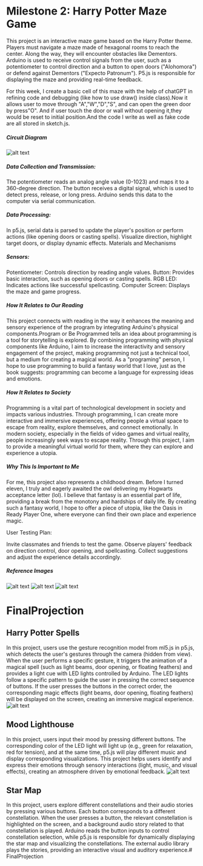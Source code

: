 # Milestone 2: Harry Potter Maze Game
This project is an interactive maze game based on the Harry Potter theme. Players must navigate a maze made of hexagonal rooms to reach the center. Along the way, they will encounter obstacles like Dementors. Arduino is used to receive control signals from the user, such as a potentiometer to control direction and a button to open doors ("Alohomora") or defend against Dementors ("Expecto Patronum"). P5.js is responsible for displaying the maze and providing real-time feedback.

For this week, I create a basic cell of this maze with the help of chatGPT in refining code and debugging (like how to use draw() inside class).Now it allows user to move through "A","W","D","S", and can open the green door by press"O". And if user touch the door or wall without opening it,they would be reset to initial position.And the code I write as well as fake code are all stored in sketch.js.

##### Circuit Diagram
![alt text](image-2.png)

##### Data Collection and Transmission:
The potentiometer reads an analog angle value (0-1023) and maps it to a 360-degree direction.
The button receives a digital signal, which is used to detect press, release, or long press.
Arduino sends this data to the computer via serial communication.
##### Data Processing:
In p5.js, serial data is parsed to update the player's position or perform actions (like opening doors or casting spells).
Visualize direction, highlight target doors, or display dynamic effects.
Materials and Mechanisms
##### Sensors:
Potentiometer: Controls direction by reading angle values.
Button: Provides basic interaction, such as opening doors or casting spells.
RGB LED: Indicates actions like successful spellcasting.
Computer Screen: Displays the maze and game progress.

##### How It Relates to Our Reading 
This project connects with reading in the way it enhances the meaning and sensory experience of the program by integrating Arduino's physical components.Program or Be Programmed tells an idea about programming is a tool for storytelling is explored. By combining programming with physical components like Arduino, I aim to increase the interactivity and sensory engagement of the project, making programming not just a technical tool, but a medium for creating a magical world. As a "programing" person, I hope to use programming to build a fantasy world that I love, just as the book suggests: programming can become a language for expressing ideas and emotions.

##### How It Relates to Society 
Programming is a vital part of technological development in society and impacts various industries. Through programming, I can create more interactive and immersive experiences, offering people a virtual space to escape from reality, explore themselves, and connect emotionally. In modern society, especially in the fields of video games and virtual reality, people increasingly seek ways to escape reality. Through this project, I aim to provide a meaningful virtual world for them, where they can explore and experience a utopia.

##### Why This Is Important to Me 
For me, this project also represents a childhood dream. Before I turned eleven, I truly and eagerly awaited the owl delivering my Hogwarts acceptance letter (lol). I believe that fantasy is an essential part of life, providing a break from the monotony and hardships of daily life. By creating such a fantasy world, I hope to offer a piece of utopia, like the Oasis in Ready Player One, where everyone can find their own place and experience magic.

User Testing Plan:

Invite classmates and friends to test the game.
Observe players' feedback on direction control, door opening, and spellcasting.
Collect suggestions and adjust the experience details accordingly.
##### Reference Images
![alt text](image-5.png)
![alt text](image-3.png)
![alt text](image-4.png)


# FinalProjection
 
## Harry Potter Spells
In this project, users use the gesture recognition model from ml5.js in p5.js, which detects the user's gestures through the camera (hidden from view). When the user performs a specific gesture, it triggers the animation of a magical spell (such as light beams, door opening, or floating feathers) and provides a light cue with LED lights controlled by Arduino. The LED lights follow a specific pattern to guide the user in pressing the correct sequence of buttons. If the user presses the buttons in the correct order, the corresponding magic effects (light beams, door opening, floating feathers) will be displayed on the screen, creating an immersive magical experience.
![alt text](image.png)

## Mood Lighthouse
In this project, users input their mood by pressing different buttons. The corresponding color of the LED light will light up (e.g., green for relaxation, red for tension), and at the same time, p5.js will play different music and display corresponding visualizations. This project helps users identify and express their emotions through sensory interactions (light, music, and visual effects), creating an atmosphere driven by emotional feedback.
![alt text](image-1.png)

## Star Map
In this project, users explore different constellations and their audio stories by pressing various buttons. Each button corresponds to a different constellation. When the user presses a button, the relevant constellation is highlighted on the screen, and a background audio story related to that constellation is played. Arduino reads the button inputs to control constellation selection, while p5.js is responsible for dynamically displaying the star map and visualizing the constellations. The external audio library plays the stories, providing an interactive visual and auditory experience.# FinalProjection
 